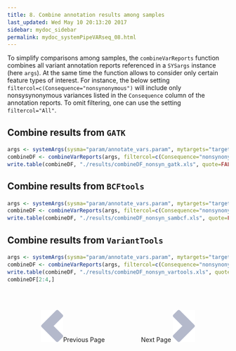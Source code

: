 ```yaml
---
title: 8. Combine annotation results among samples
last_updated: Wed May 10 20:13:20 2017
sidebar: mydoc_sidebar
permalink: mydoc_systemPipeVARseq_08.html
---
```


To simplify comparisons among samples, the `combineVarReports`
function combines all variant annotation reports referenced in a
`SYSargs` instance (here `args`). At the same time the function
allows to consider only certain feature types of interest. For instance, the
below setting `filtercol=c(Consequence="nonsynonymous")` will include
only nonsysynonymous variances listed in the `Consequence` column of
the annotation reports. To omit filtering, one can use the setting
`filtercol="All"`.

## Combine results from `GATK`  


```r
args <- systemArgs(sysma="param/annotate_vars.param", mytargets="targets_gatk_filtered.txt")
combineDF <- combineVarReports(args, filtercol=c(Consequence="nonsynonymous"))
write.table(combineDF, "./results/combineDF_nonsyn_gatk.xls", quote=FALSE, row.names=FALSE, sep="\t")
```

## Combine results from `BCFtools`  


```r
args <- systemArgs(sysma="param/annotate_vars.param", mytargets="targets_sambcf_filtered.txt")
combineDF <- combineVarReports(args, filtercol=c(Consequence="nonsynonymous"))
write.table(combineDF, "./results/combineDF_nonsyn_sambcf.xls", quote=FALSE, row.names=FALSE, sep="\t")
```

## Combine results from `VariantTools`


```r
args <- systemArgs(sysma="param/annotate_vars.param", mytargets="targets_vartools_filtered.txt")
combineDF <- combineVarReports(args, filtercol=c(Consequence="nonsynonymous"))
write.table(combineDF, "./results/combineDF_nonsyn_vartools.xls", quote=FALSE, row.names=FALSE, sep="\t")
combineDF[2:4,] 
```

<br><br><center><a href="mydoc_systemPipeVARseq_07.html"><img src="images/left_arrow.png" alt="Previous page."></a>Previous Page &nbsp; &nbsp; &nbsp; &nbsp; &nbsp; &nbsp; &nbsp; &nbsp; &nbsp; &nbsp; Next Page
<a href="mydoc_systemPipeVARseq_09.html"><img src="images/right_arrow.png" alt="Next page."></a></center>
